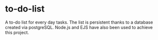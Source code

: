 # to-do-list
A to-do list for every day tasks. The list is persistent thanks to a database created via postgreSQL. Node.js and EJS have also been used to achieve this project. 
